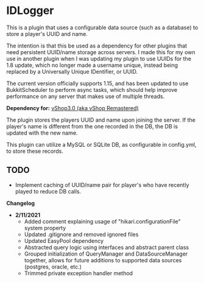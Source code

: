# IDLogger

This is a plugin that uses a configurable data source (such as a database) to store a player's UUID and name. 

The intention is that this be used as a dependency for other plugins that need persistent UUID/name storage across servers.
I made this for my own use in another plugin when I was updating my plugin to use UUIDs for the 1.8 update, which 
no longer made a username unique, instead being replaced by a Universally Unique IDentifier, or UUID.


The current version officially supports 1.15, and has been updated to use BukkitScheduler to perform async tasks, which 
should help improve performance on any server that makes use of multiple threads.

**Dependency for:** [vShop3.0 (aka vShop Remastered)](https://github.com/arif-banai/vShop3.0)

The plugin stores the players UUID and name upon joining the server. 
If the player's name is different from the one recorded in the DB, the DB is updated with the new name.

This plugin can utilize a MySQL or SQLite DB, as configurable in config.yml, to store these records.

## TODO
* Implement caching of UUID/name pair for player's who have recently played to reduce DB calls.

**Changelog**

- **2/11/2021**
  - Added comment explaining usage of "hikari.configurationFile" system property
  - Updated .gitignore and removed ignored files
  - Updated EasyPool dependency
  - Abstracted query logic using interfaces and abstract parent class
  - Grouped initialization of QueryManager and DataSourceManager together, allows for 
    future additions to supported data sources (postgres, oracle, etc.)
  - Trimmed private exception handler method
  
  